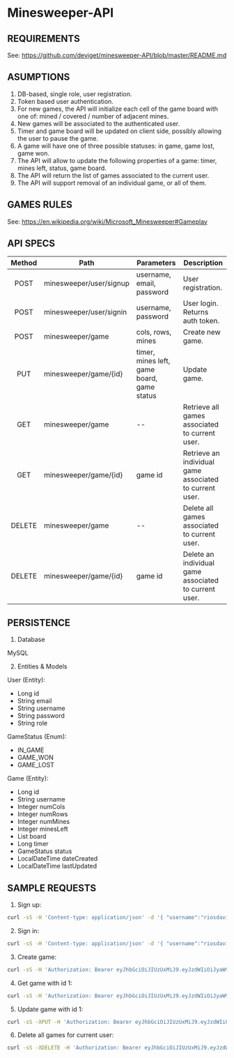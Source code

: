 # Minesweeper-API

## REQUIREMENTS

See: https://github.com/deviget/minesweeper-API/blob/master/README.md

## ASUMPTIONS

1. DB-based, single role, user registration.
2. Token based user authentication.
3. For new games, the API will initialize each cell of the game board with one of: mined / covered / number of adjacent mines.
4. New games will be associated to the authenticated user.
5. Timer and game board will be updated on client side, possibly allowing the user to pause the game.
6. A game will have one of three possible statuses: in game, game lost, game won.
7. The API will allow to update the following properties of a game: timer, mines left, status, game board.
8. The API will return the list of games associated to the current user.
9. The API will support removal of an individual game, or all of them.

## GAMES RULES

See: https://en.wikipedia.org/wiki/Microsoft_Minesweeper#Gameplay

## API SPECS

| Method | Path                    | Parameters                                 | Description
|:------:|-------------------------|--------------------------------------------|---------------
| POST   | minesweeper/user/signup | username, email, password                  | User registration.
| POST   | minesweeper/user/signin | username, password                         | User login. Returns auth token.
| POST   | minesweeper/game        | cols, rows, mines                          | Create new game.
| PUT    | minesweeper/game/{id}   | timer, mines left, game board, game status | Update game.
| GET    | minesweeper/game        | --                                         | Retrieve all games associated to current user.
| GET    | minesweeper/game/{id}   | game id                                    | Retrieve an individual game associated to current user.
| DELETE | minesweeper/game        | --                                         | Delete all games associated to current user.
| DELETE | minesweeper/game/{id}   | game id                                    | Delete an individual game associated to current user.

## PERSISTENCE

1. Database

MySQL

2. Entities & Models

User (Entity):
* Long id
* String email
* String username
* String password
* String role

GameStatus (Enum):
* IN_GAME
* GAME_WON
* GAME_LOST

Game (Entity):
* Long id
* String username
* Integer numCols
* Integer numRows
* Integer numMines
* Integer minesLeft
* List<Integer> board
* Long timer
* GameStatus status
* LocalDateTime dateCreated
* LocalDateTime lastUpdated

## SAMPLE REQUESTS

1. Sign up:

```bash
curl -sS -H 'Content-type: application/json' -d '{ "username":"riosdavi", "email":"riosdavi@gmail.com", "password":"123456"}' 'http://localhost:8080/minesweeper/user/signup'
```

2. Sign in:

```bash
curl -sS -H 'Content-type: application/json' -d '{ "username":"riosdavi", "password":"123456"}' 'http://localhost:8080/minesweeper/user/signin'
```

3. Create game:

```bash
curl -sS -H 'Authorization: Bearer eyJhbGciOiJIUzUxMiJ9.eyJzdWIiOiJyaW9zZGF2aSIsImlhdCI6MTYwNjM2OTgzNiwiZXhwIjoxNjA2NDU2MjM2fQ.4U1mENwAko_i5CVv7YQcS_Eizdnj5BDRT7LKISVtZvrFNbKs3hKh99WM0rNYyYp_WTEaQ4wriFUVBATWX2sTqQ' -H 'Content-type: application/json' -d '{"numRows":10, "numCols":10, "numMines":5}' 'http://localhost:8080/minesweeper/game'
```

4. Get game with id 1:

```bash
curl -sS -H 'Authorization: Bearer eyJhbGciOiJIUzUxMiJ9.eyJzdWIiOiJyaW9zZGF2aSIsImlhdCI6MTYwNjM2OTgzNiwiZXhwIjoxNjA2NDU2MjM2fQ.4U1mENwAko_i5CVv7YQcS_Eizdnj5BDRT7LKISVtZvrFNbKs3hKh99WM0rNYyYp_WTEaQ4wriFUVBATWX2sTqQ' 'http://localhost:8080/minesweeper/game/1'
```

5. Update game with id 1:

```bash
curl -sS -XPUT -H 'Authorization: Bearer eyJhbGciOiJIUzUxMiJ9.eyJzdWIiOiJyaW9zZGF2aSIsImlhdCI6MTYwNjM2OTgzNiwiZXhwIjoxNjA2NDU2MjM2fQ.4U1mENwAko_i5CVv7YQcS_Eizdnj5BDRT7LKISVtZvrFNbKs3hKh99WM0rNYyYp_WTEaQ4wriFUVBATWX2sTqQ' -H 'Content-type: application/json' -d '{"timer":10, "minesLeft":2, "status":"GAME_LOST", "board":[10, 10, 10, 10, 10, 10, 10, 10, 10, 10, 10, 10, 10, 10, 10, 10, 10, 10, 10, 10, 10, 10, 10, 10, 10, 10, 10, 10, 10, 10, 10, 10, 10, 10, 10, 10, 10, 10, 10, 10, 10, 10, 10, 10, 10, 10, 10, 10, 10, 10, 10, 10, 10, 10, 10, 10, 10, 10, 10, 10, 10, 10, 10, 10, 10, 10, 10, 10, 10, 10, 10, 10, 10, 10, 10, 10, 10, 10, 10, 10, 10, 10, 10, 10, 10, 10, 10, 10, 10, 10, 10, 10, 10, 10, 10, 10, 10, 10, 10, 10]}' 'http://localhost:8080/minesweeper/game/1'
```

6. Delete all games for current user:

```bash
curl -sS -XDELETE -H 'Authorization: Bearer eyJhbGciOiJIUzUxMiJ9.eyJzdWIiOiJyaW9zZGF2aSIsImlhdCI6MTYwNjM2OTgzNiwiZXhwIjoxNjA2NDU2MjM2fQ.4U1mENwAko_i5CVv7YQcS_Eizdnj5BDRT7LKISVtZvrFNbKs3hKh99WM0rNYyYp_WTEaQ4wriFUVBATWX2sTqQ' 'http://localhost:8080/minesweeper/game'
```
